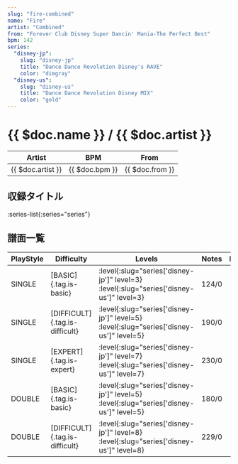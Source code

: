 ```yaml
---
slug: "fire-combined"
name: "Fire"
artist: "Combined"
from: "Forever Club Disney Super Dancin' Mania-The Perfect Best"
bpm: 142
series:
  "disney-jp":
    slug: "disney-jp"
    title: "Dance Dance Revolution Disney's RAVE"
    color: "dimgray"
  "disney-us":
    slug: "disney-us"
    title: "Dance Dance Revolution Disney MIX"
    color: "gold"
---
```


# {{ $doc.name }} / {{ $doc.artist }}

|Artist|BPM|From|
|------|---|----|
|{{ $doc.artist }}|{{ $doc.bpm }}|{{ $doc.from }}|

## 収録タイトル

:series-list{:series="series"}

## 譜面一覧

|PlayStyle|Difficulty|Levels|Notes|Movie|
|---------|----------|------|-----|-----|
|SINGLE|[BASIC]{.tag.is-basic}|:level{:slug="series['disney-jp']" level=3} :level{:slug="series['disney-us']" level=3}|124/0||
|SINGLE|[DIFFICULT]{.tag.is-difficult}|:level{:slug="series['disney-jp']" level=5} :level{:slug="series['disney-us']" level=5}|190/0||
|SINGLE|[EXPERT]{.tag.is-expert}|:level{:slug="series['disney-jp']" level=7} :level{:slug="series['disney-us']" level=7}|230/0||
|DOUBLE|[BASIC]{.tag.is-basic}|:level{:slug="series['disney-jp']" level=5} :level{:slug="series['disney-us']" level=5}|180/0||
|DOUBLE|[DIFFICULT]{.tag.is-difficult}|:level{:slug="series['disney-jp']" level=8} :level{:slug="series['disney-us']" level=8}|229/0||
